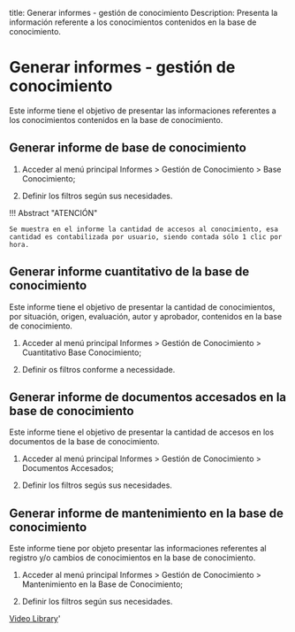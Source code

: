 title: Generar informes - gestión de conocimiento
Description: Presenta la información referente a los conocimientos contenidos en la base de conocimiento.
# Generar informes - gestión de conocimiento

Este informe tiene el objetivo de presentar las informaciones referentes a los
conocimientos contenidos en la base de conocimiento.

Generar informe de base de conocimiento
-------------------------------------------

1.  Acceder al menú principal Informes \> Gestión de Conocimiento \> Base
    Conocimiento;

2.  Definir los filtros según sus necesidades.

!!! Abstract "ATENCIÓN"

    Se muestra en el informe la cantidad de accesos al conocimiento, esa
    cantidad es contabilizada por usuario, siendo contada sólo 1 clic por
    hora.

Generar informe cuantitativo de la base de conocimiento
-----------------------------------------------------------

Este informe tiene el objetivo de presentar la cantidad de conocimientos, por
situación, origen, evaluación, autor y aprobador, contenidos en la base de
conocimiento.

1.  Acceder al menú principal Informes \> Gestión de Conocimiento \>
    Cuantitativo Base Conocimiento;

2.  Definir os filtros conforme a necessidade.

Generar informe de documentos accesados en la base de conocimiento
-----------------------------------------------------------------

Este informe tiene el objetivo de presentar la cantidad de accesos en los
documentos de la base de conocimiento.

1.  Acceder al menú principal Informes \> Gestión de Conocimiento \> Documentos
    Accesados;

2.  Definir los filtros segús sus necesidades.

Generar informe de mantenimiento en la base de conocimiento
----------------------------------------------------------

Este informe tiene por objeto presentar las informaciones referentes al registro
y/o cambios de conocimientos en la base de conocimiento.

1.  Acceder al menú principal Informes \> Gestión de Conocimiento \>
    Mantenimiento en la Base de Conocimiento;

2.  Definir los filtros según sus necesidades.



<i class='fa fa-youtube-play  fa-2x' style='color:#97ce17;vertical-align: middle;'> </i> [Video Library](https://www.youtube.com/playlist?list=PLB5qK2uzf2ROzG1nEl9sfg_Y3Hy6spefP)'

<!-- !!! tip "About"

    <b>Product/Version:</b> CITSmart | 8.00 &nbsp;&nbsp;
    <b>Updated:</b>01/24/2021 - Anna Martins

